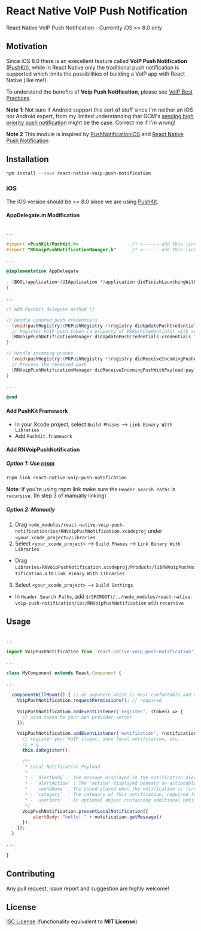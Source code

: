 # React Native VoIP Push Notification
React Native VoIP Push Notification - Currently iOS >= 8.0 only

## Motivation

Since iOS 8.0 there is an execellent feature called **VoIP Push Notification** ([PushKit][1]), while in React Native only the traditional push notification is supported which limits the possibilities of building a VoIP app with React Native (like me!).

To understand the benefits of **Voip Push Notification**, please see [VoIP Best Practices][2].

**Note 1**: Not sure if Android support this sort of stuff since I'm neither an iOS nor Android expert, from my limited understanding that GCM's [sending high priority push notification][5] might be the case. Correct me if I'm wrong!

**Note 2** This module is inspired by [PushNotificationIOS][6] and [React Native Push Notification][7]

## Installation

```bash
npm install --save react-native-voip-push-notification
```

### iOS

The iOS version should be >= 8.0 since we are using [PushKit][1].

#### AppDelegate.m Modification

```objective-c

...

#import <PushKit/PushKit.h>                    /* <------ add this line */
#import "RNVoipPushNotificationManager.h"      /* <------ add this line */

...

@implementation AppDelegate

- (BOOL)application:(UIApplication *)application didFinishLaunchingWithOptions:(NSDictionary *)launchOptions
{

...

/* Add PushKit delegate method */

// Handle updated push credentials
- (void)pushRegistry:(PKPushRegistry *)registry didUpdatePushCredentials:(PKPushCredentials *)credentials forType:(NSString *)type {
  // Register VoIP push token (a property of PKPushCredentials) with server
  [RNVoipPushNotificationManager didUpdatePushCredentials:credentials forType:(NSString *)type];
}

// Handle incoming pushes
- (void)pushRegistry:(PKPushRegistry *)registry didReceiveIncomingPushWithPayload:(PKPushPayload *)payload forType:(NSString *)type {
  // Process the received push
  [RNVoipPushNotificationManager didReceiveIncomingPushWithPayload:payload forType:(NSString *)type];
}

...

@end

```

#### Add PushKit Framework

- In your Xcode project, select `Build Phases` --> `Link Binary With Libraries`
- Add `PushKit.framework`

#### Add RNVoipPushNotification

##### Option 1: Use [rnpm][3]

```bash
rnpm link react-native-voip-push-notification
```

**Note**: If you're using rnpm link make sure the `Header Search Paths` is `recursive`. (In step 3 of manually linking)

##### Option 2: Manually

1. Drag `node_modules/react-native-voip-push-notification/ios/RNVoipPushNotification.xcodeproj` under `<your_xcode_project>/Libraries`
2. Select `<your_xcode_project>` --> `Build Phases` --> `Link Binary With Libraries`
  - Drag `Libraries/RNVoipPushNotification.xcodeproj/Products/libRNVoipPushNotification.a` to `Link Binary With Libraries`
3. Select `<your_xcode_project>` --> `Build Settings`
  - In `Header Search Paths`, add `$(SRCROOT)/../node_modules/react-native-voip-push-notification/ios/RNVoipPushNotification` with `recursive`

## Usage

```javascript

...

import VoipPushNotification from 'react-native-voip-push-notification';

...

class MyComponent extends React.Component {

...

  componentWillMount() { // or anywhere which is most comfortable and appropriate for you
    VoipPushNotification.requestPermissions(); // required
  
    VoipPushNotification.addEventListener('register', (token) => {
      // send token to your apn provider server
    });

    VoipPushNotification.addEventListener('notification', (notification) => {
      // register your VoIP client, show local notification, etc.
      // e.g.
      this.doRegister();

      /**
       * Local Notification Payload
       *
       * - `alertBody` : The message displayed in the notification alert.
       * - `alertAction` : The "action" displayed beneath an actionable notification. Defaults to "view";
       * - `soundName` : The sound played when the notification is fired (optional).
       * - `category`  : The category of this notification, required for actionable notifications (optional).
       * - `userInfo`  : An optional object containing additional notification data.
       */
      VoipPushNotification.presentLocalNotification({
          alertBody: "hello! " + notification.getMessage()
      });
    });
  }

...

}

```

## Contributing

Any pull request, issue report and suggestion are highly welcome!

## License

[ISC License][4] (functionality equivalent to **MIT License**)

[1]: https://developer.apple.com/library/ios/documentation/NetworkingInternet/Reference/PushKit_Framework/index.html
[2]: https://developer.apple.com/library/ios/documentation/Performance/Conceptual/EnergyGuide-iOS/OptimizeVoIP.html
[3]: https://github.com/rnpm/rnpm
[4]: https://opensource.org/licenses/ISC
[5]: https://developers.google.com/cloud-messaging/concept-options#setting-the-priority-of-a-message
[6]: https://facebook.github.io/react-native/docs/pushnotificationios.html
[7]: https://github.com/zo0r/react-native-push-notification
